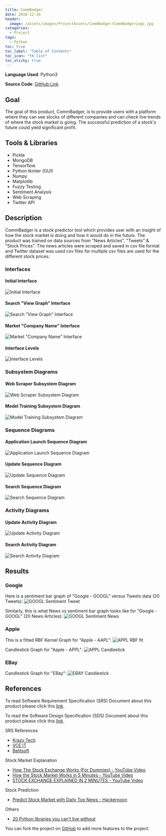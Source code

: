 ```yaml
---
title: CommBadger
date: 2018-12-26
header:
  image: /assets/images/ProjectAssets/CommBadger/CommBadgerLogo.jpg
categories:
  - Project
tags:
  - Python
toc: true
toc_label: "Table of Contents"
toc_icon: "th-list"
toc_sticky: true
---
```


**Language Used**: Python3

**Source Code**: [GitHub Link](https://github.com/ShahzaibWaseem/CommBadger)

## Goal
The goal of this product, CommBadger, is to provide users with a platform where they can see stocks of different companies and can check live trends of where the stock market is going. The successful prediction of a stock's future could yield significant profit.

## Tools & Libraries
- Pickle
- MongoDB
- Tensorflow
- Python tkinter (GUI)
- Numpy
- Matplotlib
- Fuzzy Testing
- Sentiment Analysis
- Web Scraping
- Twitter API

## Description
CommBadger is a stock predictor tool which provides user with an insight of how the stock market is doing and how it would do in the future. The product was trained on data sources from "News Articles", "Tweets" & "Stock Prices". The news articles were scraped and saved in csv file format and Twitter dataset was used csv files for multiple csv files are used for the different stock prices.

### Interfaces
#### Initial Interface
![Initial Interface](/assets/images/ProjectAssets/CommBadger/InitialInterface.png)

#### Search "View Graph" Interface
![Search "View Graph" Interface](/assets/images/ProjectAssets/CommBadger/SearchViewGraphInterface.png)

#### Market "Company Name" Interface
![Market "Company Name" Interface](/assets/images/ProjectAssets/CommBadger/MarketCompanyNameInterface.png)

#### Interface Levels
![Interface Levels](/assets/images/ProjectAssets/CommBadger/InterfaceLevels.png)

### Subsystem Diagrams
#### Web Scraper Subsystem Diagram
![Web Scraper Subsystem Diagram](/assets/images/ProjectAssets/CommBadger/WebscraperSubsystemDiagram.png)

#### Model Training Subsystem Diagram
![Model Training Subsystem Diagram](/assets/images/ProjectAssets/CommBadger/ModelTrainingSubsystemDiagram.png)

### Sequence Diagrams
#### Application Launch Sequence Diagram
![Application Launch Sequence Diagram](/assets/images/ProjectAssets/CommBadger/InitialSequenceDiagram.png)

#### Update Sequence Diagram
![Update Sequence Diagram](/assets/images/ProjectAssets/CommBadger/UpdateSequenceDiagram.png)

#### Search Sequence Diagram
![Search Sequence Diagram](/assets/images/ProjectAssets/CommBadger/SearchSequenceDiagram.png)

### Activity Diagrams
#### Update Activity Diagram
![Update Activity Diagram](/assets/images/ProjectAssets/CommBadger/UpdateActivityDiagram.png)

#### Search Activity Diagram
![Search Activity Diagram](/assets/images/ProjectAssets/CommBadger/SearchActivityDiagram.png)

## Results
### Google
Here is a sentiment bar graph of "Google - GOOGL" versus Tweets data (20 Tweets):
![GOOGL Sentiment Tweet](/assets/images/ProjectAssets/CommBadger/sentiment_results_tweets_Google.png)

Similarly, this is what News vs sentiment bar graph looks like for "Google - GOOGL" (20 News Articles):
![GOOGL Sentiment News](/assets/images/ProjectAssets/CommBadger/sentiment_results_news_Google.png)

### Apple
This is a fitted RBF Kernel Graph for "Apple - AAPL":
![APPL RBF fit](/assets/images/ProjectAssets/CommBadger/Apple_stock_rbf.png)

Candlestick Graph for "Apple - APPL":
![APPL Candlestick](/assets/images/ProjectAssets/CommBadger/candlestick_aapl.png)

### EBay
Candlestick Graph for "EBay":
![EBAY Candlestick](/assets/images/ProjectAssets/CommBadger/stock_prediction_EBAY.png)

## References
To read Software Requirement Specification (SRS) Document about this product please click this [link](https://github.com/ShahzaibWaseem/CommBadger/blob/master/Documentation/Project%20Deliverable%201.pdf).

To read the Software Design Specification (SDS) Document about this product please click this [link](https://github.com/ShahzaibWaseem/CommBadger/blob/master/Documentation/Project%20Deliverable%202-SDS.pdf).

SRS References
- [Krazy Tech](https://krazytech.com/projects/sample-software-requirements-specificationsrs-report-airline-database)
- [VCE IT](http://www.vceit.com/p/SRS-sample.htm)
- [Belitsoft](https://belitsoft.com/custom-application-development-services/software-requirements-specification-document-example-international-standard)

Stock Market Explanation
- [How The Stock Exchange Works (For Dummies) - YouTube Video](https://www.youtube.com/watch?v=F3QpgXBtDeo)
- [How the Stock Market Works in 5 Minutes - YouTube Video](https://www.youtube.com/watch?v=_-dD416-cqw)
- [STOCK EXCHANGE EXPLAINED IN 2 MINUTES - YouTube Video](https://www.youtube.com/watch?v=l3t406oTmss)

Stock Prediction
- [Predict Stock Market with Daily Top News - Hackernoon](https://hackernoon.com/predict-stock-market-with-daily-top-news-8c8db25bef8d)

Others
- [20 Python libraries you can’t live without](https://yasoob.me/2013/07/30/20-python-libraries-you-cant-live-without/)

You can fork the project on [GitHub](https://github.com/ShahzaibWaseem/CommBadger) to add more features to the project.